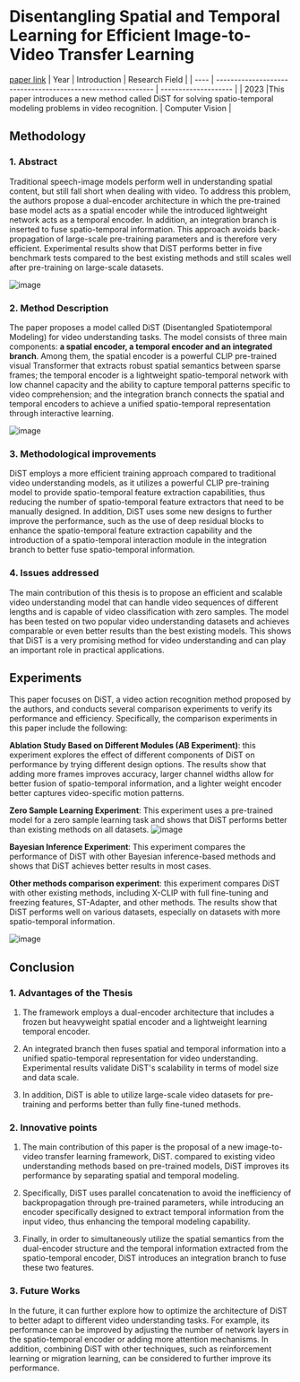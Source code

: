# Disentangling Spatial and Temporal Learning for Efficient Image-to-Video Transfer Learning
[paper link](https://arxiv.org/pdf/2309.07911) 
| Year | Introduction                                                         | Research Field                 |
| ---- | ------------------------------------------------------------ | -------------------- |
| 2023 |This paper introduces a new method called DiST for solving spatio-temporal modeling problems in video recognition.           |  Computer Vision |

## Methodology

### 1. Abstract
Traditional speech-image models perform well in understanding spatial content, but still fall short when dealing with video. To address this problem, the authors propose a dual-encoder architecture in which the pre-trained base model acts as a spatial encoder while the introduced lightweight network acts as a temporal encoder. In addition, an integration branch is inserted to fuse spatio-temporal information. This approach avoids back-propagation of large-scale pre-training parameters and is therefore very efficient. Experimental results show that DiST performs better in five benchmark tests compared to the best existing methods and still scales well after pre-training on large-scale datasets.

![image](https://github.com/user-attachments/assets/31fa64a9-cadb-4567-9e87-c9355d2d0915)

### 2. Method Description 
The paper proposes a model called DiST (Disentangled Spatiotemporal Modeling) for video understanding tasks. The model consists of three main components: **a spatial encoder, a temporal encoder and an integrated branch**. Among them, the spatial encoder is a powerful CLIP pre-trained visual Transformer that extracts robust spatial semantics between sparse frames; the temporal encoder is a lightweight spatio-temporal network with low channel capacity and the ability to capture temporal patterns specific to video comprehension; and the integration branch connects the spatial and temporal encoders to achieve a unified spatio-temporal representation through interactive learning.

![image](https://github.com/user-attachments/assets/0c5f1129-10f3-4353-a254-2a1d6bb8c86c)

### 3. Methodological improvements
DiST employs a more efficient training approach compared to traditional video understanding models, as it utilizes a powerful CLIP pre-training model to provide spatio-temporal feature extraction capabilities, thus reducing the number of spatio-temporal feature extractors that need to be manually designed. In addition, DiST uses some new designs to further improve the performance, such as the use of deep residual blocks to enhance the spatio-temporal feature extraction capability and the introduction of a spatio-temporal interaction module in the integration branch to better fuse spatio-temporal information.

### 4. Issues addressed 
The main contribution of this thesis is to propose an efficient and scalable video understanding model that can handle video sequences of different lengths and is capable of video classification with zero samples. The model has been tested on two popular video understanding datasets and achieves comparable or even better results than the best existing models. This shows that DiST is a very promising method for video understanding and can play an important role in practical applications.

## Experiments
This paper focuses on DiST, a video action recognition method proposed by the authors, and conducts several comparison experiments to verify its performance and efficiency. Specifically, the comparison experiments in this paper include the following:

**Ablation Study Based on Different Modules (AB Experiment)**: this experiment explores the effect of different components of DiST on performance by trying different design options. The results show that adding more frames improves accuracy, larger channel widths allow for better fusion of spatio-temporal information, and a lighter weight encoder better captures video-specific motion patterns.

**Zero Sample Learning Experiment**: This experiment uses a pre-trained model for a zero sample learning task and shows that DiST performs better than existing methods on all datasets.
![image](https://github.com/user-attachments/assets/a29b5f09-f10a-46ed-bb5b-15549aaf4119)

**Bayesian Inference Experiment**: This experiment compares the performance of DiST with other Bayesian inference-based methods and shows that DiST achieves better results in most cases.

**Other methods comparison experiment**: this experiment compares DiST with other existing methods, including X-CLIP with full fine-tuning and freezing features, ST-Adapter, and other methods. The results show that DiST performs well on various datasets, especially on datasets with more spatio-temporal information.

![image](https://github.com/user-attachments/assets/25bf1348-8c14-496b-8657-523497b37950)

## Conclusion

### 1. Advantages of the Thesis
  1. The framework employs a dual-encoder architecture that includes a frozen but heavyweight spatial encoder and a lightweight learning temporal encoder.
  
  2. An integrated branch then fuses spatial and temporal information into a unified spatio-temporal representation for video understanding. Experimental results validate DiST's scalability in terms of model size and data scale.
  
  3. In addition, DiST is able to utilize large-scale video datasets for pre-training and performs better than fully fine-tuned methods.

### 2. Innovative points
  1. The main contribution of this paper is the proposal of a new image-to-video transfer learning framework, DiST. compared to existing video understanding methods based on pre-trained models, DiST improves its performance by separating spatial and temporal modeling.
  
  2. Specifically, DiST uses parallel concatenation to avoid the inefficiency of backpropagation through pre-trained parameters, while introducing an encoder specifically designed to extract temporal information from the input video, thus enhancing the temporal modeling capability.
  
  3. Finally, in order to simultaneously utilize the spatial semantics from the dual-encoder structure and the temporal information extracted from the spatio-temporal encoder, DiST introduces an integration branch to fuse these two features.

### 3. Future Works
In the future, it can further explore how to optimize the architecture of DiST to better adapt to different video understanding tasks. For example, its performance can be improved by adjusting the number of network layers in the spatio-temporal encoder or adding more attention mechanisms. In addition, combining DiST with other techniques, such as reinforcement learning or migration learning, can be considered to further improve its performance.
